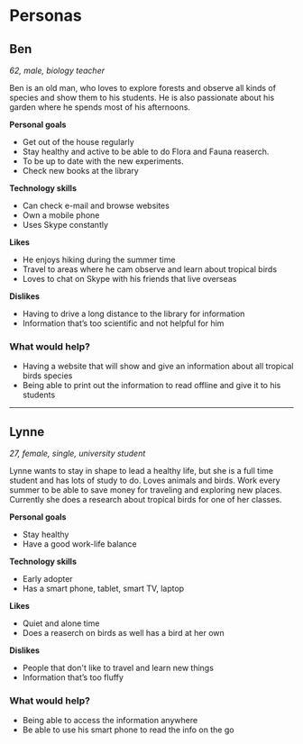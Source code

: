 # Personas

## Ben

*62, male, biology teacher*

Ben is an old man, who loves to explore forests and observe all kinds of species and show them to his students. He is also passionate about his garden where he spends most of his afternoons.

**Personal goals**

- Get out of the house regularly
- Stay healthy and active to be able to do Flora and Fauna reaserch. 
- To be up to date with the new experiments.
- Check new books at the library

**Technology skills**

- Can check e-mail and browse websites
- Own a mobile phone
- Uses Skype constantly

**Likes**

- He enjoys hiking during the summer time
- Travel to areas where he cam observe and learn about tropical birds
- Loves to chat on Skype with his friends that live overseas

**Dislikes**

- Having to drive a long distance to the library for information
- Information that’s too scientific and not helpful for him

### What would help?

- Having a website that will show and give an information about all tropical birds species
- Being able to print out the information to read offline and give it to his students

---

## Lynne

*27, female, single, university student*

Lynne wants to stay in shape to lead a healthy life, but she is a full time student and has lots of study to do. Loves animals and birds. Work every summer to be able to save money for traveling and exploring new places. Currently she does a research about tropical birds for one of her classes.

**Personal goals**

- Stay healthy
- Have a good work-life balance

**Technology skills**

- Early adopter
- Has a smart phone, tablet, smart TV, laptop

**Likes**

- Quiet and alone time
- Does a reaserch on birds as well has a bird at her own

**Dislikes**

- People that don't like to travel and learn new things
- Information that’s too fluffy

### What would help?

- Being able to access the information anywhere
- Be able to use his smart phone to read the info on the go